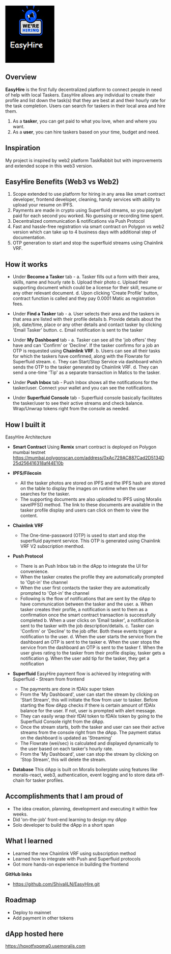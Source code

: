 ![](./logosmall.png)

## Overview

**EasyHire** is the first fully decentralized platform to connect people in need of help with local Taskers.
EasyHire allows any individual to create their profile and list down the task(s) that they are best at and their hourly rate for the task completion. Users can search for taskers in their local area and hire them.

1. As a **tasker**, you can get paid to what you love, when and where you want.
2. As a **user**, you can hire taskers based on your time, budget and need.

## Inspiration

My project is inspired by web2 platform TaskRabbit but with improvements and extended scope in this web3 version.

## EasyHire Benefits (Web3 vs Web2)

1. Scope extended to use platform for hiring in any area like smart contract developer, frontend developer, cleaning, handy services with ability to upload your resume on IPFS.
2. Payments are made in crypto using Superfluid streams, so you pay/get paid for each second you worked. No guessing or recording time spent.
3. Decentralized communication & notifications via Push Protocol
4. Fast and hassle-free registration via smart contract on Polygon vs web2 version which can take up to 4 business days with additional step of documentation.
5. OTP generation to start and stop the superfluid streams using Chainlink VRF.

## How it works

- Under **Become a Tasker** tab -
  a. Tasker fills out a form with their area, skills, name and hourly rate
  b. Upload their photo
  c. Upload their supporting document which could be a license for their skill, resume or any other relevant document.
  d. Upon clicking 'Create Profile' button, contract function is called and they pay 0.0001 Matic as registration fees.

- Under **Find a Tasker** tab -
  a. User selects their area and the taskers in that area are listed with their profile details
  b. Provide details about the job, date/time, place or any other details and contact tasker by clicking 'Email Tasker' button.
  c. Email notification is sent to the tasker

- Under **My Dashboard** tab -
  a. Tasker can see all the 'job offers' they have and can 'Confirm' or 'Decline'. If the tasker confirms for a job an OTP is requested using **Chainlink VRF**.
  b. Users can see all their tasks for which the taskers have confirmed, along with the Flowrate for Superfluid stream.
  c. They can Start/Stop Service via dashboard which sends the OTP to the tasker generated by Chainlink VRF.
  d. They can send a one-time 'Tip' as a separate transaction in Matics to the tasker.

- Under **Push Inbox** tab -
  Push Inbox shows all the notifications for the tasker/user. Connect your wallet and you can see the notifications.

- Under **Superfluid Console** tab -
  Superfluid console basically facilitates the tasker/user to see their active streams and check balance. Wrap/Unwrap tokens right from the console as needed.

## How I built it

EasyHire Architecture

- **Smart Contract**
  Using **Remix** smart contract is deployed on Polygon mumbai testnet
  https://mumbai.polygonscan.com/address/0xAc729AC887Cad2D5134D25d256416318af44E10b

- **IPFS/Filecoin**

  - All the tasker photos are stored on IPFS and the IPFS hash are stored on the table to display the images on runtime when the user searches for the tasker.
  - The supporting documents are also uploaded to IPFS using Moralis saveIPFS() method. The link to these documents are available in the tasker profile display and users can click on them to view the content.

- **Chainlink VRF**

  - The One-time-password (OTP) is used to start and stop the superfluid payment service. This OTP is generated using Chainlink VRF V2 subscription menthod.

- **Push Protocol**

  - There is an Push Inbox tab in the dApp to integrate the UI for convenience.
  - When the tasker creates the profile they are automatically prompted to 'Opt-in' the channel
  - When the user first contacts the tasker they are automatically prompted to 'Opt-in' the channel
  - Following is the flow of notifications that are sent by the dApp to have communication between the tasker and the user.
    a. When tasker creates their profile, a notification is sent to them as a confirmation once the smart contract transaction is successfully completed
    b. When a user clicks on 'Email tasker', a notification is sent to the tasker with the job description/details.
    c. Tasker can 'Confirm' or 'Decline' to the job offer. Both these events trigger a notification to the user.
    d. When the user starts the service from the dashboard an OTP is sent to the tasker
    e. When the user stops the service from the dashboard an OTP is sent to the tasker
    f. When the user gives rating to the tasker from their profile display, tasker gets a notification
    g. When the user add tip for the tasker, they get a notification

- **Superfluid**
  EasyHire payment flow is achieved by integrating with Superfluid - Stream from frontend

  - The payments are done in fDAIx super token
  - From the 'My Dashboard', user can start the stream by clicking on 'Start Stream', this will initiate the flow from user to tasker. Before starting the flow dApp checks if there is certain amount of fDAIx balance for the user. If not, user is prompted with alert message.
  - They can easily wrap their fDAI token to fDAIx token by going to the Superfluid Console right from the dApp.
  - Once the stream starts, both the tasker and user can see their active streams from the console right from the dApp. The payment status on the dashboard is updated as 'Streaming'
  - The Flowrate (wei/sec) is calculated and displayed dynamically to the user based on each tasker's hourly rate.
  - From the 'My Dashboard', user can stop the stream by clicking on 'Stop Stream', this will delete the stream.

- **Database**
  This dApp is built on Moralis boilerplate using features like moralis-react, web3, authentication, event logging and to store data off-chain for tasker profiles.

## Accomplishments that I am proud of

- The idea creation, planning, development and executing it within few weeks.
- Did 'on-the-job' front-end learning to design my dApp
- Solo developer to build the dApp in a short span

## What I learned

- Learned the new Chainlink VRF using subscription method
- Learned how to integrate with Push and Superfluid protocols
- Got more hands-on experience in building the frontend

**GitHub links**

- https://github.com/ShivaliLN/EasyHire.git

## Roadmap

- Deploy to mainnet
- Add payment in other tokens

## dApp hosted here

https://hqxotfxpqma0.usemoralis.com

